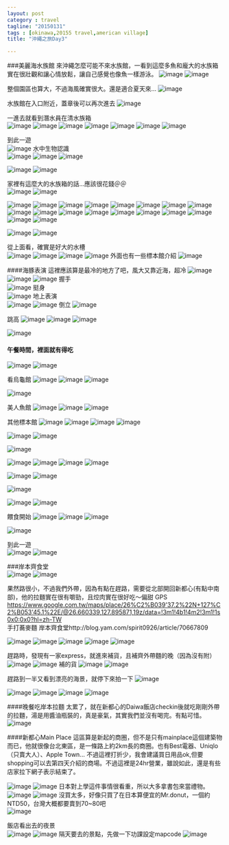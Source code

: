 ```yaml
---
layout: post
category : travel 
tagline: "20150131"
tags : [okinawa,20155 travel,american village]
title: "沖繩之旅Day3"

---
```


###美麗海水族館
來沖繩怎麼可能不來水族館，一看到這麼多魚和龐大的水族箱實在很壯觀和讓心情放鬆，讓自己感覺也像魚一樣游泳。
![image](https://farm8.staticflickr.com/7343/16283466757_d25be803cd_b.jpg)
![image](https://farm8.staticflickr.com/7380/15849281913_30ffce2a91_b.jpg)

整個園區也算大，不過海風確實很大。還是適合夏天來...
![image](https://farm8.staticflickr.com/7301/16281934070_89003ce59b_b.jpg)

水族館在入口附近，蓋章後可以再次進去
![image](https://farm8.staticflickr.com/7321/16469469835_2420d3f452_b.jpg)

一進去就看到潛水員在清水族箱  
![image](https://farm8.staticflickr.com/7403/16283476377_646ef34d5d_b.jpg)
![image](https://farm9.staticflickr.com/8630/16281941610_a2aa37866f_b.jpg)
![image](https://farm8.staticflickr.com/7285/16283129699_88c34be287_b.jpg)
![image](https://farm9.staticflickr.com/8650/15846858544_38e79bb81b_b.jpg)
![image](https://farm8.staticflickr.com/7322/16281690298_de09e6c2ed_b.jpg)
![image](https://farm8.staticflickr.com/7342/16469409215_03c2cd834e_b.jpg)
![image](https://farm8.staticflickr.com/7339/16283527667_efced0e9a9_b.jpg)

到此一遊  
![image](https://farm8.staticflickr.com/7309/16283493557_b5a10dbb8d_b.jpg)
水中生物認識  
![image](https://farm8.staticflickr.com/7288/16283500107_f1854305e1_b.jpg)
![image](https://farm8.staticflickr.com/7366/15849325253_7ab1b102b7_b.jpg)
![image](https://farm8.staticflickr.com/7403/16281713598_517f8df08a_b.jpg)

![image](https://farm9.staticflickr.com/8619/16467685961_1304222809_b.jpg)
![image](https://farm8.staticflickr.com/7405/15846907714_40d7e9b44e_b.jpg)

家裡有這麼大的水族箱的話...應該很花錢＠＠  
![image](https://farm8.staticflickr.com/7307/16283191939_f2f3f23c35_b.jpg)
![image](https://farm8.staticflickr.com/7359/15846919264_c26491bf3e_b.jpg)

![image](https://farm8.staticflickr.com/7456/16469438975_31755b5728_b.jpg)
![image](https://farm9.staticflickr.com/8610/16443441216_9c0c8628b0_b.jpg)
![image](https://farm8.staticflickr.com/7451/16283203719_00b72c7df5_b.jpg)
![image](https://farm8.staticflickr.com/7400/16282025860_a3dc4b9bc7_b.jpg)
![image](https://farm9.staticflickr.com/8670/16467720271_3c6f46dc94_b.jpg)
![image](https://farm8.staticflickr.com/7319/16467724681_71c365b903_b.jpg)
![image](https://farm9.staticflickr.com/8562/16283578287_4a2f57c9fb_b.jpg)
![image](https://farm8.staticflickr.com/7439/16467793471_6bcd8441d9_b.jpg)
![image](https://farm8.staticflickr.com/7365/16467796531_819dc882e0_b.jpg)
![image](https://farm8.staticflickr.com/7317/16469538265_4b8aac238c_b.jpg)
![image](https://farm8.staticflickr.com/7444/16469544385_355c6104bb_b.jpg)
![image](https://farm8.staticflickr.com/7313/15849472013_65dde73219_b.jpg)
![image](https://farm9.staticflickr.com/8587/16283307719_5826a0251e_b.jpg)
![image](https://farm8.staticflickr.com/7321/16283314089_989052d09f_b.jpg)
![image](https://farm8.staticflickr.com/7425/16469561355_ebe35d22a0_b.jpg)
![image](https://farm9.staticflickr.com/8650/16468616252_3f417f79a3_b.jpg)
![image](https://farm9.staticflickr.com/8646/15847054154_c531cef256_b.jpg)
![image](https://farm8.staticflickr.com/7364/16469581865_b20b946a33_b.jpg)

![image](https://farm8.staticflickr.com/7286/16320019957_3ef0ded46c_b.jpg)
![image](https://farm8.staticflickr.com/7324/16469709085_0a1f8811b0_b.jpg)

從上面看，確實是好大的水槽  
![image](https://farm8.staticflickr.com/7354/16443713426_7f3014683c_b.jpg)
![image](https://farm9.staticflickr.com/8662/16283473999_2dc1f38dfe_b.jpg)
![image](https://farm8.staticflickr.com/7325/15849647873_53b7a0c737_b.jpg)
![image](https://farm8.staticflickr.com/7286/16282300000_edac33d4bb_b.jpg)
外面也有一些標本館介紹
![image](https://farm9.staticflickr.com/8616/15885781913_867365687d_b.jpg)

####海豚表演
這裡應該算是最冷的地方了吧，風大又靠近海，超冷
![image](https://farm8.staticflickr.com/7379/15847216974_ab4f3d1831_b.jpg)
![image](https://farm9.staticflickr.com/8575/16282048208_1fc7bd2da4_b.jpg)
![image](https://farm8.staticflickr.com/7454/16443745366_ab90e66285_b.jpg)
握手  
![image](https://farm8.staticflickr.com/7427/15849669953_ec33f4384a_b.jpg)
挺身  
![image](https://farm8.staticflickr.com/7380/16443749276_ca584f053c_b.jpg)
地上表演  
![image](https://farm8.staticflickr.com/7284/15849673403_55844cd481_b.jpg)
![image](https://farm8.staticflickr.com/7350/16469752625_243da9a1d0_b.jpg)
倒立
![image](https://farm8.staticflickr.com/7389/15849685823_c7147d704a_b.jpg)

跳高
![image](https://farm8.staticflickr.com/7398/16283889267_526cb72b0c_b.jpg)
![image](https://farm8.staticflickr.com/7349/16282097988_2ed74448b5_b.jpg)
![image](https://farm8.staticflickr.com/7421/15849725023_2e760760f7_b.jpg)

![image](https://farm8.staticflickr.com/7401/16282119488_50d47ba8c0_b.jpg)
#### 午餐時間，裡面就有得吃
![image](https://farm9.staticflickr.com/8660/16443820326_cc68b2c586_b.jpg)
![image](https://farm9.staticflickr.com/8641/16468085281_7ccb64a748_b.jpg)

看烏龜館
![image](https://farm8.staticflickr.com/7411/16468880352_7337172601_b.jpg)
![image](https://farm8.staticflickr.com/7405/16282467229_18558a3de7_b.jpg)
![image](https://farm9.staticflickr.com/8566/16468709565_77dc83d2d7_b.jpg)

![image](https://farm9.staticflickr.com/8578/16282476219_ef78b14218_b.jpg)

美人魚館
![image](https://farm9.staticflickr.com/8607/16282479059_b2be3c4e4e_b.jpg)
![image](https://farm8.staticflickr.com/7455/16282481509_6d833a6cec_b.jpg)
![image](https://farm8.staticflickr.com/7416/15846216834_26266f0f3e_b.jpg)


其他標本館
![image](https://farm9.staticflickr.com/8584/16282491209_a0db0cf5cf_b.jpg)
![image](https://farm9.staticflickr.com/8614/16468734965_3652418a4f_b.jpg)
![image](https://farm8.staticflickr.com/7293/16467000471_361b96b83f_b.jpg)
![image](https://farm9.staticflickr.com/8596/16468745245_51063be79a_b.jpg)


![image](https://farm8.staticflickr.com/7407/16281062278_4035d0499b_b.jpg)
![image](https://farm9.staticflickr.com/8623/15848685903_050bc0f65b_b.jpg)

![image](https://farm8.staticflickr.com/7455/16467819092_c7c8119c11_b.jpg)

![image](https://farm9.staticflickr.com/8591/16467031161_880081664d_b.jpg)
![image](https://farm8.staticflickr.com/7448/16467828802_b81958213f_b.jpg)
![image](https://farm8.staticflickr.com/7409/16282895067_eaf12a00fd_b.jpg)
![image](https://farm8.staticflickr.com/7436/16468779345_febd6fceb5_b.jpg)



![image](https://farm8.staticflickr.com/7397/16281109978_5004a9d06a_b.jpg)
![image](https://farm8.staticflickr.com/7332/16467862832_f0c6b9f4c8_b.jpg)

![image](https://farm8.staticflickr.com/7399/16282582139_10cf771c1a_b.jpg)

![image](https://farm8.staticflickr.com/7438/16505931225_f524022f7f_b.jpg**)
![image](https://farm9.staticflickr.com/8673/16282954107_4ece9e8bda_b.jpg)



餵食開始
![image](https://farm8.staticflickr.com/7460/16281418120_6efbc881d6_b.jpg)
![image](https://farm9.staticflickr.com/8589/16281423150_658a25f8da_b.jpg)
![image](https://farm8.staticflickr.com/7399/16467113521_fec7fa96d2_b.jpg)

![image](https://farm8.staticflickr.com/7342/16467123521_38e43f2769_b.jpg)

到此一遊  
![image](https://farm8.staticflickr.com/7453/15846354844_fe7fa3554f_b.jpg)
![image](https://farm8.staticflickr.com/7404/15848861673_7757a5e39e_b.jpg)


###岸本齊食堂  
![image](https://farm8.staticflickr.com/7317/15883372754_2bc589c715_b.jpg)
![image](https://farm8.staticflickr.com/7434/15846429294_626cc1e54e_b.jpg)

果然路很小，不過我們外帶，因為有點在趕路，需要從北部開回新都心(有點中南部)，他的拉麵實在很有嚼勁，且焢肉實在很好吃～偏甜
GPS  
https://www.google.com.tw/maps/place/26%C2%B039'37.2%22N+127%C2%B053'45.1%22E/@26.660339,127.895871,19z/data=!3m1!4b1!4m2!3m1!1s0x0:0x0?hl=zh-TW  
手打蕎麥麵 岸本齊食堂http://blog.yam.com/spirit0926/article/70667809  

![image](https://farm8.staticflickr.com/7399/16468004122_8c78790e93_b.jpg)
![image](https://farm8.staticflickr.com/7297/15848879693_cc8b413c2f_b.jpg)
![image](https://farm8.staticflickr.com/7455/15846439724_1ea570b9dc_b.jpg)
![image](https://farm9.staticflickr.com/8646/16442977166_99b9de3145_b.jpg)
![image](https://farm8.staticflickr.com/7341/16443009356_da8a62e063_b.jpg)

趕路時，發現有一家express，就進來補貨，且補齊外帶麵的晚（因為沒有附）
![image](https://farm9.staticflickr.com/8648/16282810269_520cbc508e_b.jpg)
![image](https://farm8.staticflickr.com/7428/16281654360_f9dd38acff_b.jpg)
補的貨
![image](https://farm9.staticflickr.com/8570/16504214121_b21ea14e0c_b.jpg)
![image](https://farm9.staticflickr.com/8644/16504220731_5c98283caf_b.jpg)

趕路到一半又看到漂亮的海景，就停下來拍一下
![image](https://farm8.staticflickr.com/7458/16281879350_dd9729fd37_b.jpg)

![image](https://farm8.staticflickr.com/7333/15846798774_d9f88cf1eb_b.jpg)
![image](https://farm8.staticflickr.com/7394/16467582901_cfdab61a7f_b.jpg)
![image](https://farm9.staticflickr.com/8664/16281895600_42c5e2cbe1_b.jpg)
![image](https://farm8.staticflickr.com/7292/15883399044_eb533df521_b.jpg)

####晚餐吃岸本拉麵
太累了，就在新都心的Daiwa飯店checkin後就吃剛剛外帶的拉麵，湯是用醬油瓶裝的，真是豪氣，其實我們並沒有喝完。有點可惜。
![image](https://farm8.staticflickr.com/7425/16504950362_b727fec43b_b.jpg)


####新都心Main Place
這區算是新起的商圈，但不是只有mainplace這個建築物而已，他就很像台北東區，是一條路上約2km長的商圈。也有Best電器、Uniqlo（只賣大人）、Apple Town...
不過這裡打折少，我會建議買日用品ok,但要shopping可以去第四天介紹的商場。不過這裡是24hr營業，雖說如此，還是有些店家拉下網子表示結束了。

![image](https://farm8.staticflickr.com/7299/16281645248_b1a88d7f75_b.jpg)
![image](https://farm8.staticflickr.com/7364/16467604501_cb900c6371_b.jpg)
日本對上學這件事情很看重，所以大多拿書包來當禮物。  
![image](https://farm8.staticflickr.com/7347/16504243661_13d3b0926a_b.jpg)
![image](https://farm8.staticflickr.com/7398/16318517370_4708b1eaec_b.jpg)
沒買太多，好像只買了在日本算便宜的Mr.donut，一個約NTD50，台灣大概都要賣到70~80吧  
![image](https://farm9.staticflickr.com/8675/16469342325_6fdd354034_b.jpg)

飯店看出去的夜景  
![image](https://farm9.staticflickr.com/8657/16283460627_99ccdac698_b.jpg)
![image](https://farm9.staticflickr.com/8595/15885825183_9f0769ef47_b.jpg)
隔天要去的景點，先做一下功課設定mapcode
![image](https://farm9.staticflickr.com/8627/16318525480_f8a80f3e7e_b.jpg)


